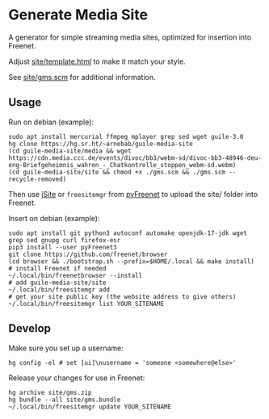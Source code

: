 Generate Media Site
===================

A generator for simple streaming media sites, optimized for insertion into Freenet.

Adjust [site/template.html](site/template.html) to make it match your style.

See [site/gms.scm](site/gms.scm) for additional information.

## Usage

Run on debian (example):

    sudo apt install mercurial ffmpeg mplayer grep sed wget guile-3.0
    hg clone https://hg.sr.ht/~arnebab/guile-media-site
    (cd guile-media-site/media && wget https://cdn.media.ccc.de/events/divoc/bb3/webm-sd/divoc-bb3-48946-deu-eng-Briefgeheimnis_wahren_-_Chatkontrolle_stoppen_webm-sd.webm)
    (cd guile-media-site/site && chmod +x ./gms.scm && ./gms.scm --recycle-removed)

Then use [jSite](https://github.com/Bombe/jSite) or `freesitemgr` from [pyFreenet](https://github.com/freenet/pyFreenet) to upload the site/ folder into Freenet.

Insert on debian (example):

    sudo apt install git python3 autoconf automake openjdk-17-jdk wget grep sed gnupg curl firefox-esr
    pip3 install --user pyFreenet3
    git clone https://github.com/freenet/browser
    (cd browser && ./bootstrap.sh --prefix=$HOME/.local && make install)
    # install Freenet if needed
    ~/.local/bin/freenetbrowser --install
    # add guile-media-site/site
    ~/.local/bin/freesitemgr add
    # get your site public key (the website address to give others)
    ~/.local/bin/freesitemgr list YOUR_SITENAME

## Develop

Make sure you set up a username:

    hg config -el # set [ui]\nusername = 'someone <somewhere@else>'

Release your changes for use in Freenet:

    hg archive site/gms.zip
    hg bundle --all site/gms.bundle
    ~/.local/bin/freesitemgr update YOUR_SITENAME
